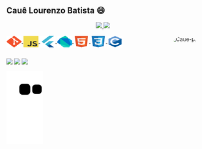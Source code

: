 ## Cauê Lourenzo Batista :smile:
<div align="center">
  <a href="https://github.com/Caue-Lourenzo-Batista">
  <img height="180em" src="https://github-readme-stats.vercel.app/api?username=Caue-Lourenzo-Batista&show_icons=true&theme=dark&include_all_commits=true&count_private=true"/>
  <img height="180em" src="https://github-readme-stats.vercel.app/api/top-langs/?username=Caue-Lourenzo-Batista&layout=compact&langs_count=7&theme=dark"/>
</div>
<div style="display: inline_block"><br>
  <img align="center" alt="Caue-Git" height="30" width="40" src="https://raw.githubusercontent.com/devicons/devicon/master/icons/git/git-original.svg">
  <img align="center" alt="Caue-JavaScript" height="30" width="40" src="https://raw.githubusercontent.com/devicons/devicon/master/icons/javascript/javascript-original.svg">
  <img align="center" alt="Caue-Flutter" height="30" width="40" src="https://raw.githubusercontent.com/devicons/devicon/master/icons/flutter/flutter-original.svg">
  <img align="center" alt="Caue-Dart" height="30" width="40" src="https://raw.githubusercontent.com/devicons/devicon/master/icons/dart/dart-original.svg">
  <img align="center" alt="Caue-HTML" height="30" width="40" src="https://raw.githubusercontent.com/devicons/devicon/master/icons/html5/html5-original.svg">
  <img align="center" alt="Caue-CSS" height="30" width="40" src="https://raw.githubusercontent.com/devicons/devicon/master/icons/css3/css3-original.svg">
  <img align="center" alt="Caue-C" height="30" width="40" src="https://raw.githubusercontent.com/devicons/devicon/master/icons/c/c-original.svg">
  <img align="right" alt="Caue-pic" height="150" style="border-radius:50px;" src="https://media.giphy.com/media/MT5UUV1d4CXE2A37Dg/giphy.gif">
</div>
  
  ##
 
<div> 
  <a href="https://www.instagram.com/caue._.batistaa/" target="_blank"><img src="https://img.shields.io/badge/-Instagram-%23E4405F?style=for-the-badge&logo=instagram&logoColor=white" target="_blank"></a>
 <a href = "mailto:caue.batista.profissional@gmail.com"><img src="https://img.shields.io/badge/-Gmail-%23333?style=for-the-badge&logo=gmail&logoColor=white" target="_blank"></a>
  <a href="https://www.linkedin.com/in/cauê-lourenzo-batista-011099238/" target="_blank"><img src="https://img.shields.io/badge/-LinkedIn-%230077B5?style=for-the-badge&logo=linkedin&logoColor=white" target="_blank"></a> 
 
  ![Snake animation](https://github.com/Caue-Lourenzo-Batista/Caue-Lourenzo-Batista/blob/output/github-contribution-grid-snake.svg)
  
</div>
